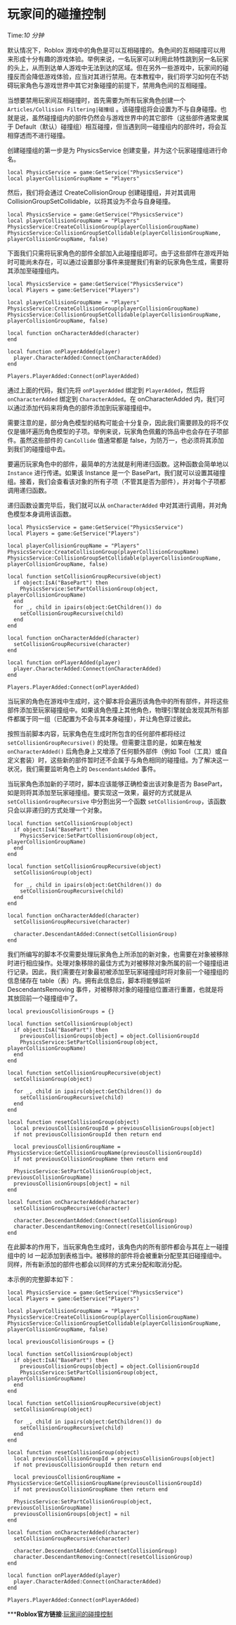 # 玩家间的碰撞控制 
Time:<em>10  分钟</em>

默认情况下，Roblox 游戏中的角色是可以互相碰撞的。角色间的互相碰撞可以用来形成十分有趣的游戏体验。举例来说，一名玩家可以利用此特性跳到另一名玩家的头上，从而到达单人游戏中无法到达的区域。但在另外一些游戏中，玩家间的碰撞反而会降低游戏体验，应当对其进行禁用。在本教程中，我们将学习如何在不妨碍玩家角色与游戏世界中其它对象碰撞的前提下，禁用角色间的互相碰撞。

当想要禁用玩家间互相碰撞时，首先需要为所有玩家角色创建一个`Articles/Collision Filtering|碰撞组` 。该碰撞组将会设置为不与自身碰撞。也就是说，虽然碰撞组内的部件仍然会与游戏世界中的其它部件（这些部件通常隶属于 Default（默认）碰撞组）相互碰撞，但当遇到同一碰撞组内的部件时，将会互相穿透而不进行碰撞。

创建碰撞组的第一步是为 PhysicsService 创建变量，并为这个玩家碰撞组进行命名。
    
    
    local PhysicsService = game:GetService("PhysicsService")
    local playerCollisionGroupName = "Players"
    

然后，我们将会通过 CreateCollisionGroup 创建碰撞组，并对其调用 CollisionGroupSetCollidable，以将其设为不会与自身碰撞。
    
    
    local PhysicsService = game:GetService("PhysicsService")
    local playerCollisionGroupName = "Players"
    PhysicsService:CreateCollisionGroup(playerCollisionGroupName)
    PhysicsService:CollisionGroupSetCollidable(playerCollisionGroupName, playerCollisionGroupName, false)
    

下面我们只需将玩家角色的部件全部加入此碰撞组即可。由于这些部件在游戏开始时可能尚未存在，可以通过设置部分事件来提醒我们有新的玩家角色生成，需要将其添加至碰撞组内。
    
    
    local PhysicsService = game:GetService("PhysicsService")
    local Players = game:GetService("Players")
    
    local playerCollisionGroupName = "Players"
    PhysicsService:CreateCollisionGroup(playerCollisionGroupName)
    PhysicsService:CollisionGroupSetCollidable(playerCollisionGroupName, playerCollisionGroupName, false)
    
    local function onCharacterAdded(character)
    end
    
    local function onPlayerAdded(player)
      player.CharacterAdded:Connect(onCharacterAdded)
    end
    
    Players.PlayerAdded:Connect(onPlayerAdded)
    

通过上面的代码，我们先将 `onPlayerAdded` 绑定到 `PlayerAdded`，然后将 `onCharacterAdded` 绑定到 `CharacterAdded`。在 onCharacterAdded 内，我们可以通过添加代码来将角色的部件添加到玩家碰撞组中。

需要注意的是，部分角色模型的结构可能会十分复杂，因此我们需要顾及的将不仅仅是循环遍历角色模型的子项。举例来说，玩家角色佩戴的饰品中也会存在子项部件。虽然这些部件的 `CanCollide` 值通常都是 false，为防万一，也必须将其添加到我们的碰撞组中去。

要遍历玩家角色中的部件，最简单的方法就是利用递归函数。这种函数会简单地以 `Instance` 进行传递。如果该 Instance 是一个 BasePart，我们就可以设置其碰撞组。接着，我们会查看该对象的所有子项（不管其是否为部件），并对每个子项都调用递归函数。

递归函数设置完毕后，我们就可以从 `onCharacterAdded` 中对其进行调用，并对角色模型本身调用该函数。
    
    
    local PhysicsService = game:GetService("PhysicsService")
    local Players = game:GetService("Players")
    
    local playerCollisionGroupName = "Players"
    PhysicsService:CreateCollisionGroup(playerCollisionGroupName)
    PhysicsService:CollisionGroupSetCollidable(playerCollisionGroupName, playerCollisionGroupName, false)
    
    local function setCollisionGroupRecursive(object)
      if object:IsA("BasePart") then
        PhysicsService:SetPartCollisionGroup(object, playerCollisionGroupName)
      end
      for _, child in ipairs(object:GetChildren()) do
        setCollisionGroupRecursive(child)
      end
    end
    
    local function onCharacterAdded(character)
      setCollisionGroupRecursive(character)
    end
    
    local function onPlayerAdded(player)
      player.CharacterAdded:Connect(onCharacterAdded)
    end
    
    Players.PlayerAdded:Connect(onPlayerAdded)
    

当玩家的角色在游戏中生成时，这个脚本将会遍历该角色中的所有部件，并将这些部件添加至玩家碰撞组中。如果该角色撞上其他角色，物理引擎就会发现其所有部件都属于同一组（已配置为不会与其本身碰撞），并让角色穿过彼此。

按照当前脚本内容，玩家角色在生成时所包含的任何部件都将经过 `setCollisionGroupRecursive()` 的处理。但需要注意的是，如果在触发 `onCharacterAdded()` 后角色身上又增添了任何额外部件（例如 Tool（工具）或自定义套装）时，这些新的部件暂时还不会属于与角色相同的碰撞组。为了解决这一状况，我们需要监听角色上的 `DescendantsAdded` 事件。

当玩家角色添加新的子项时，脚本应该能够正确检查出该对象是否为 BasePart，如是则将其添加至玩家碰撞组。要实现这一效果，最好的方式就是从 `setCollisionGroupRecursive` 中分割出另一个函数 `setCollisionGroup`，该函数只会以非递归的方式处理一个对象。
    
    
    local function setCollisionGroup(object)
      if object:IsA("BasePart") then
        PhysicsService:SetPartCollisionGroup(object, playerCollisionGroupName)
      end
    end
    
    local function setCollisionGroupRecursive(object)
      setCollisionGroup(object)
    
      for _, child in ipairs(object:GetChildren()) do
        setCollisionGroupRecursive(child)
      end
    end
    
    local function onCharacterAdded(character)
      setCollisionGroupRecursive(character)
    
      character.DescendantAdded:Connect(setCollisionGroup)
    end
    

我们所编写的脚本不仅需要处理玩家角色上所添加的新对象，也需要在对象被移除时进行相应操作。处理对象移除的最佳方式为对被移除对象所属的前一个碰撞组进行记录。因此，我们需要在对象最初被添加至玩家碰撞组时将对象前一个碰撞组的信息储存在 table（表）内。拥有此信息后，脚本将能够监听 DescendantsRemoving 事件，对被移除对象的碰撞组位置进行重置，也就是将其放回前一个碰撞组中了。
    
    
    local previousCollisionGroups = {}
    
    local function setCollisionGroup(object)
      if object:IsA("BasePart") then
        previousCollisionGroups[object] = object.CollisionGroupId
        PhysicsService:SetPartCollisionGroup(object, playerCollisionGroupName)
      end
    end
    
    local function setCollisionGroupRecursive(object)
      setCollisionGroup(object)
    
      for _, child in ipairs(object:GetChildren()) do
        setCollisionGroupRecursive(child)
      end
    end
    
    local function resetCollisionGroup(object)
      local previousCollisionGroupId = previousCollisionGroups[object]
      if not previousCollisionGroupId then return end 
    
      local previousCollisionGroupName = PhysicsService:GetCollisionGroupName(previousCollisionGroupId)
      if not previousCollisionGroupName then return end
    
      PhysicsService:SetPartCollisionGroup(object, previousCollisionGroupName)
      previousCollisionGroups[object] = nil
    end
    
    local function onCharacterAdded(character)
      setCollisionGroupRecursive(character)
    
      character.DescendantAdded:Connect(setCollisionGroup)
      character.DescendantRemoving:Connect(resetCollisionGroup)
    end
    

在此脚本的作用下，当玩家角色生成时，该角色内的所有部件都会与其在上一碰撞组中的 Id 一起添加到表格当中。被移除的部件将会被重新分配至其旧碰撞组中。同样，所有新添加的部件也都会以同样的方式来分配和取消分配。

本示例的完整脚本如下：
    
    
    local PhysicsService = game:GetService("PhysicsService")
    local Players = game:GetService("Players")
    
    local playerCollisionGroupName = "Players"
    PhysicsService:CreateCollisionGroup(playerCollisionGroupName)
    PhysicsService:CollisionGroupSetCollidable(playerCollisionGroupName, playerCollisionGroupName, false)
    
    local previousCollisionGroups = {}
    
    local function setCollisionGroup(object)
      if object:IsA("BasePart") then
        previousCollisionGroups[object] = object.CollisionGroupId
        PhysicsService:SetPartCollisionGroup(object, playerCollisionGroupName)
      end
    end
    
    local function setCollisionGroupRecursive(object)
      setCollisionGroup(object)
    
      for _, child in ipairs(object:GetChildren()) do
        setCollisionGroupRecursive(child)
      end
    end
    
    local function resetCollisionGroup(object)
      local previousCollisionGroupId = previousCollisionGroups[object]
      if not previousCollisionGroupId then return end 
    
      local previousCollisionGroupName = PhysicsService:GetCollisionGroupName(previousCollisionGroupId)
      if not previousCollisionGroupName then return end
    
      PhysicsService:SetPartCollisionGroup(object, previousCollisionGroupName)
      previousCollisionGroups[object] = nil
    end
    
    local function onCharacterAdded(character)
      setCollisionGroupRecursive(character)
    
      character.DescendantAdded:Connect(setCollisionGroup)
      character.DescendantRemoving:Connect(resetCollisionGroup)
    end
    
    local function onPlayerAdded(player)
      player.CharacterAdded:Connect(onCharacterAdded)
    end
    
    Players.PlayerAdded:Connect(onPlayerAdded)
    



***__Roblox官方链接__:[玩家间的碰撞控制](https://developer.roblox.com/zh-cn/articles/Player-Player-Collisions)
